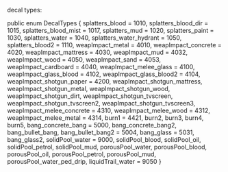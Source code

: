 decal types:

public enum DecalTypes
{
    splatters_blood = 1010,
    splatters_blood_dir = 1015,
    splatters_blood_mist = 1017,
    splatters_mud = 1020,
    splatters_paint = 1030,
    splatters_water = 1040,
    splatters_water_hydrant = 1050,
    splatters_blood2 = 1110,
    weapImpact_metal = 4010,
    weapImpact_concrete = 4020,
    weapImpact_mattress = 4030,
    weapImpact_mud = 4032,
    weapImpact_wood = 4050,
    weapImpact_sand = 4053,
    weapImpact_cardboard = 4040,
    weapImpact_melee_glass = 4100,
    weapImpact_glass_blood = 4102,
    weapImpact_glass_blood2 = 4104,
    weapImpact_shotgun_paper = 4200,
    weapImpact_shotgun_mattress,
    weapImpact_shotgun_metal,
    weapImpact_shotgun_wood,
    weapImpact_shotgun_dirt,
    weapImpact_shotgun_tvscreen,
    weapImpact_shotgun_tvscreen2,
    weapImpact_shotgun_tvscreen3,
    weapImpact_melee_concrete = 4310,
    weapImpact_melee_wood = 4312,
    weapImpact_melee_metal = 4314,
    burn1 = 4421,
    burn2,
    burn3,
    burn4,
    burn5,
    bang_concrete_bang = 5000,
    bang_concrete_bang2,
    bang_bullet_bang,
    bang_bullet_bang2 = 5004,
    bang_glass = 5031,
    bang_glass2,
    solidPool_water = 9000,
    solidPool_blood,
    solidPool_oil,
    solidPool_petrol,
    solidPool_mud,
    porousPool_water,
    porousPool_blood,
    porousPool_oil,
    porousPool_petrol,
    porousPool_mud,
    porousPool_water_ped_drip,
    liquidTrail_water = 9050
}
